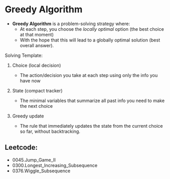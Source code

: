 # Greedy Algorithm
- **Greedy Algorithm** is a problem-solving strategy where:
    - At each step, you choose the *locally optimal* option (the best choice at that moment)
    - With the hope that this will lead to a globally optimal solution (best overall answer).

Solving Template:
1. Choice (local decision)
    - The action/decision you take at each step using only the info you have now

2. State (compact tracker)
    - The minimal variables that summarize all past info you need to make the next choice

3. Greedy update
    - The rule that immediately updates the state from the current choice so far, without backtracking.


## Leetcode:
- 0045.Jump_Game_II
- 0300.Longest_Increasing_Subsequence
- 0376.Wiggle_Subsequence